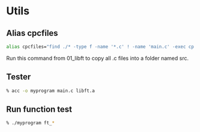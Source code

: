 # Utils

## Alias cpcfiles 

```sh
alias cpcfiles="find ./* -type f -name '*.c' ! -name 'main.c' -exec cp {} ./src \;"
```

Run this command from 01_libft to copy all .c files into a folder named src.

## Tester

```sh
% acc -o myprogram main.c libft.a 
```

## Run function test

```sh
% ./myprogram ft_*
```